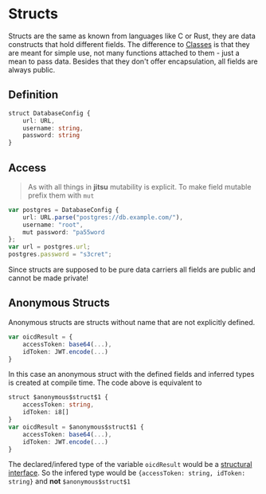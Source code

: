 # Structs

Structs are the same as known from languages like C or Rust, they are data constructs that hold different fields.
The difference to [Classes](Classes.md) is that they are meant for simple use,
not many functions attached to them - just a mean to pass data. 
Besides that they don't offer encapsulation, all fields are always public.


## Definition
```Typescript
struct DatabaseConfig {
    url: URL,
    username: string,
    password: string
}
```

## Access

> As with all things in **jitsu** mutability is explicit. To make field mutable prefix them with `mut`

```Typescript
var postgres = DatabaseConfig {
    url: URL.parse("postgres://db.example.com/"),
    username: "root",
    mut password: "pa55word
};
var url = postgres.url;
postgres.password = "s3cret";
```

Since structs are supposed to be pure data carriers all fields are public and cannot be made private!

## Anonymous Structs

Anonymous structs are structs without name that are not  explicitly defined.

```Typescript
var oicdResult = {
    accessToken: base64(...),
    idToken: JWT.encode(...)
}
```

In this case an anonymous struct with the defined fields and inferred types is created at compile time.
The code above is equivalent to

```Typescript
struct $anonymous$struct$1 {
    accessToken: string,
    idToken: i8[]
}
var oicdResult = $anonymous$struct$1 {
    accessToken: base64(...),
    idToken: JWT.encode(...)
}
```
The declared/infered type of the variable `oicdResult` would be a [structural interface](Interfaces.md#structural). So
the infered type would be `{accessToken: string, idToken: string}` and **not** `$anonymous$struct$1`
